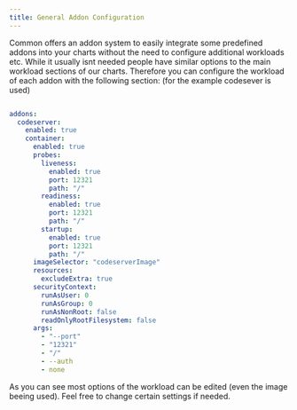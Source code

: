 ```yaml
---
title: General Addon Configuration
---
```


Common offers an addon system to easily integrate some predefined addons into your charts without the need to configure additional workloads etc.
While it usually isnt needed people have similar options to the main workload sections of our charts.
Therefore you can configure the workload of each addon with the following section: (for the example codesever is used)

```yaml

addons:
  codeserver:
    enabled: true
    container:
      enabled: true
      probes:
        liveness:
          enabled: true
          port: 12321
          path: "/"
        readiness:
          enabled: true
          port: 12321
          path: "/"
        startup:
          enabled: true
          port: 12321
          path: "/"
      imageSelector: "codeserverImage"
      resources:
        excludeExtra: true
      securityContext:
        runAsUser: 0
        runAsGroup: 0
        runAsNonRoot: false
        readOnlyRootFilesystem: false
      args:
        - "--port"
        - "12321"
        - "/"
        - --auth
        - none

```

As you can see most options of the workload can be edited (even the image beeing used). Feel free to change certain settings if needed.
